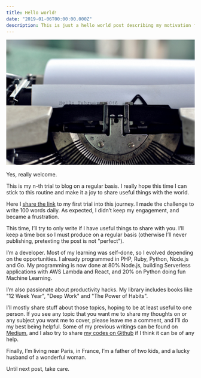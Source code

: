 ```yaml
---
title: Hello world!
date: "2019-01-06T00:00:00.000Z"
description: This is just a hello world post describing my motivation for writing.
---
```


![Just start writing...](./typing-machine.jpeg)

Yes, really welcome.

This is my n-th trial to blog on a regular basis. I really hope this time I can stick to this routine and make it a joy to share useful things with the world.

Here I [share the link](https://medium.com/@htaidirt/my-100-words-challenge-c3223c8bbea5) to my first trial into this journey. I made the challenge to write 100 words daily. As expected, I didn’t keep my engagement, and became a frustration.

This time, I’ll try to only write if I have useful things to share with you. I’ll keep a time box so I must produce on a regular basis (otherwise I’ll never publishing, pretexting the post is not "perfect").

I’m a developer. Most of my learning was self-done, so I evolved depending on the opportunities. I already programmed in PHP, Ruby, Python, Node.js and Go. My programming is now done at 80% Node.js, building Serverless applications with AWS Lambda and React, and 20% on Python doing fun Machine Learning.

I’m also passionate about productivity hacks. My library includes books like "12 Week Year", "Deep Work" and "The Power of Habits".

I’ll mostly share stuff about those topics, hoping to be at least useful to one person. If you see any topic that you want me to share my thoughts on or any subject you want me to cover, please leave me a comment, and I’ll do my best being helpful. Some of my previous writings can be found on [Medium](https://medium.com/@htaidirt), and I also try to share [my codes on Github](https://github.com/htaidirt) if I think it can be of any help.

Finally, I’m living near Paris, in France, I’m a father of two kids, and a lucky husband of a wonderful woman.

Until next post, take care.
